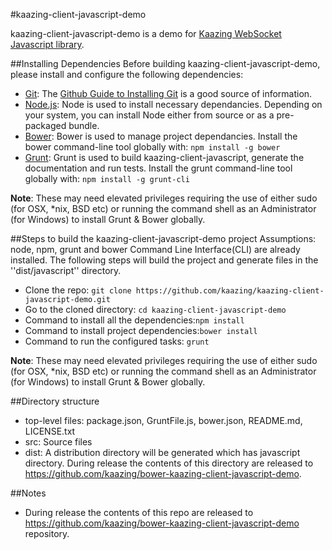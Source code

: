 #kaazing-client-javascript-demo 

kaazing-client-javascript-demo is a demo for [Kaazing WebSocket Javascript  library](https://github.com/kaazing/kaazing-client-javascript).

##Installing Dependencies
Before building kaazing-client-javascript-demo, please install and configure the following dependencies:

* [Git](http://git-scm.com/): The [Github Guide to Installing Git](https://help.github.com/articles/set-up-git) is a good source of information.
* [Node.js](http://nodejs.org/): Node is used to install necessary dependancies. Depending on your system, you can install Node either from source or as a pre-packaged bundle.
* [Bower](http://bower.io/): Bower is used to manage project dependancies. Install the bower command-line tool globally with:  ```npm install -g bower```
* [Grunt](http://gruntjs.com/): Grunt is used to build kaazing-client-javascript, generate the documentation and run tests. Install the grunt command-line tool globally with: ```npm install -g grunt-cli```

**Note**: These may need elevated privileges requiring the use of either sudo (for OSX, *nix, BSD etc) or running the command shell as an Administrator (for Windows) to install Grunt & Bower globally.


##Steps to build the kaazing-client-javascript-demo project
Assumptions: node, npm, grunt and bower Command Line Interface(CLI) are already installed. The following steps will build the project and generate files in the ''dist/javascript'' directory.

* Clone the repo: ```git clone https://github.com/kaazing/kaazing-client-javascript-demo.git```
* Go to the cloned directory: ```cd kaazing-client-javascript-demo```
* Command to install all the dependencies:```npm install```
* Command to install project dependencies:```bower install```
* Command to run the configured tasks: ```grunt```

**Note**: These may need elevated privileges requiring the use of either sudo (for OSX, *nix, BSD etc) or running the command shell as an Administrator (for Windows) to install Grunt & Bower globally.


##Directory structure
* top-level files: package.json, GruntFile.js, bower.json, README.md, LICENSE.txt
* src: Source files
* dist: A distribution directory will be generated which has javascript directory. During release
  the contents of this directory are released to https://github.com/kaazing/bower-kaazing-client-javascript-demo.

##Notes
* During release the contents of this repo are released to https://github.com/kaazing/bower-kaazing-client-javascript-demo repository.
